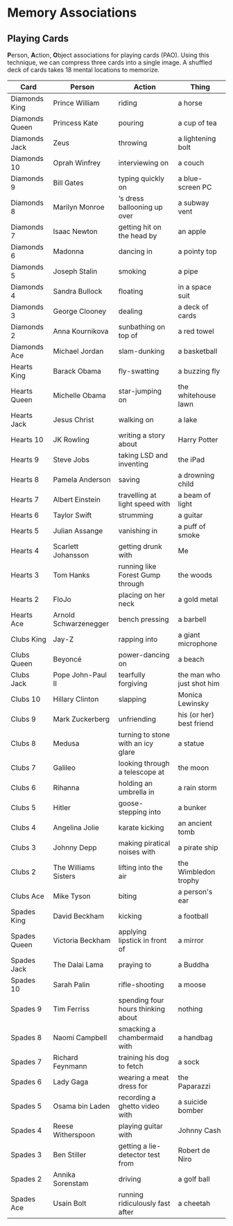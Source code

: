 # Memory Associations

## Playing Cards

**P**erson, **A**ction, **O**bject associations for playing cards (PAO). Using
this technique, we can compress three cards into a single image. A shuffled
deck of cards takes 18 mental locations to memorize.

| Card           | Person                | Action                             | Thing                     |
| -------------- | --------------------- | ---------------------------------- | ------------------------- |
| Diamonds King  | Prince William        | riding                             | a horse                   |
| Diamonds Queen | Princess Kate         | pouring                            | a cup of tea              |
| Diamonds Jack  | Zeus                  | throwing                           | a lightening bolt         |
| Diamonds 10    | Oprah Winfrey         | interviewing on                    | a couch                   |
| Diamonds 9     | Bill Gates            | typing quickly on                  | a blue-screen PC          |
| Diamonds 8     | Marilyn Monroe        | ‘s dress ballooning up over        | a subway vent             |
| Diamonds 7     | Isaac Newton          | getting hit on the head by         | an apple                  |
| Diamonds 6     | Madonna               | dancing in                         | a pointy top              |
| Diamonds 5     | Joseph Stalin         | smoking                            | a pipe                    |
| Diamonds 4     | Sandra Bullock        | floating                           | in a space suit           |
| Diamonds 3     | George Clooney        | dealing                            | a deck of cards           |
| Diamonds 2     | Anna Kournikova       | sunbathing on top of               | a red towel               |
| Diamonds Ace   | Michael Jordan        | slam-dunking                       | a basketball              |
| Hearts King    | Barack Obama          | fly-swatting                       | a buzzing fly             |
| Hearts Queen   | Michelle Obama        | star-jumping on                    | the whitehouse lawn       |
| Hearts Jack    | Jesus Christ          | walking on                         | a lake                    |
| Hearts 10      | JK Rowling            | writing a story about              | Harry Potter              |
| Hearts 9       | Steve Jobs            | taking LSD and inventing           | the iPad                  |
| Hearts 8       | Pamela Anderson       | saving                             | a drowning child          |
| Hearts 7       | Albert Einstein       | travelling at light speed with     | a beam of light           |
| Hearts 6       | Taylor Swift          | strumming                          | a guitar                  |
| Hearts 5       | Julian Assange        | vanishing in                       | a puff of smoke           |
| Hearts 4       | Scarlett Johansson    | getting drunk with                 | Me                        |
| Hearts 3       | Tom Hanks             | running like Forest Gump through   | the woods                 |
| Hearts 2       | FloJo                 | placing on her neck                | a gold metal              |
| Hearts Ace     | Arnold Schwarzenegger | bench pressing                     | a barbell                 |
| Clubs King     | Jay-Z                 | rapping into                       | a giant microphone        |
| Clubs Queen    | Beyoncé               | power-dancing on                   | a beach                   |
| Clubs Jack     | Pope John-Paul II     | tearfully forgiving                | the man who just shot him |
| Clubs 10       | Hillary Clinton       | slapping                           | Monica Lewinsky           |
| Clubs 9        | Mark Zuckerberg       | unfriending                        | his (or her) best friend  |
| Clubs 8        | Medusa                | turning to stone with an icy glare | a statue                  |
| Clubs 7        | Galileo               | looking through a telescope at     | the moon                  |
| Clubs 6        | Rihanna               | holding an umbrella in             | a rain storm              |
| Clubs 5        | Hitler                | goose-stepping into                | a bunker                  |
| Clubs 4        | Angelina Jolie        | karate kicking                     | an ancient tomb           |
| Clubs 3        | Johnny Depp           | making piratical noises with       | a pirate ship             |
| Clubs 2        | The Williams Sisters  | lifting into the air               | the Wimbledon trophy      |
| Clubs Ace      | Mike Tyson            | biting                             | a person's ear            |
| Spades King    | David Beckham         | kicking                            | a football                |
| Spades Queen   | Victoria Beckham      | applying lipstick in front of      | a mirror                  |
| Spades Jack    | The Dalai Lama        | praying to                         | a Buddha                  |
| Spades 10      | Sarah Palin           | rifle-shooting                     | a moose                   |
| Spades 9       | Tim Ferriss           | spending four hours thinking about | nothing                   |
| Spades 8       | Naomi Campbell        | smacking a chambermaid with        | a handbag                 |
| Spades 7       | Richard Feynmann      | training his dog to fetch          | a sock                    |
| Spades 6       | Lady Gaga             | wearing a meat dress for           | the Paparazzi             |
| Spades 5       | Osama bin Laden       | recording a ghetto video with      | a suicide bomber          |
| Spades 4       | Reese Witherspoon     | playing guitar with                | Johnny Cash               |
| Spades 3       | Ben Stiller           | getting a lie-detector test from   | Robert de Niro            |
| Spades 2       | Annika Sorenstam      | driving                            | a golf ball               |
| Spades Ace     | Usain Bolt            | running ridiculously fast after    | a cheetah                 |
